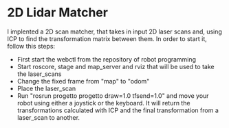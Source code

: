 # 2D Lidar Matcher
I implented a 2D scan matcher, that takes in input 2D laser scans and, using ICP to find the transformation matrix between them.
In order to start it, follow this steps:
- First start the webctl from the repository of robot programming
- Start roscore, stage and map_server and rviz that will be used to take the laser_scans
- Change the fixed frame from "map" to "odom"
- Place the laser_scan
- Run "rosrun progetto progetto draw=1.0 tfsend=1.0" and move your robot using either a joystick or the keyboard. It will return the transformations calculated with ICP and the final transformation from a laser_scan to another.
